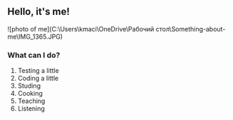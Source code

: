 ## Hello, it's me!

![photo of me](C:\Users\kmaci\OneDrive\Рабочий стол\Something-about-me\IMG_1365.JPG)

### What can I do?

1. Testing a little
2. Coding a little
3. Studing
4. Cooking
5. Teaching
6. Listening
